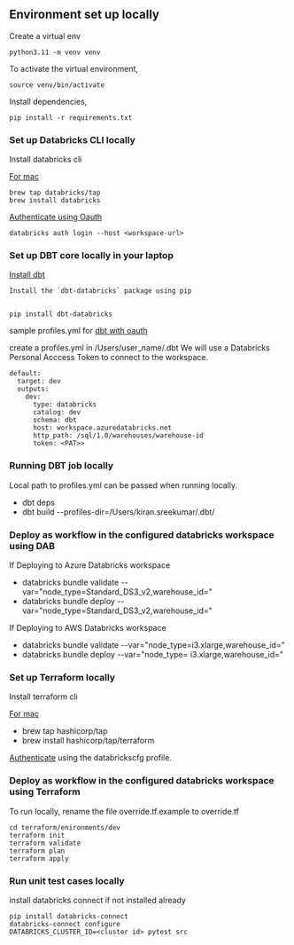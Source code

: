 ## Environment set up locally 

Create a virtual env
```
python3.11 -m venv venv
```

To activate the virtual environment,
```
source venv/bin/activate

```

Install dependencies,
```
pip install -r requirements.txt

```

### Set up Databricks CLI locally

Install databricks cli

 
[For mac](https://docs.databricks.com/en/dev-tools/cli/install.html)
```
brew tap databricks/tap
brew install databricks
```
[Authenticate using Oauth](https://docs.databricks.com/en/dev-tools/cli/authentication.html#oauth-user-to-machine-u2m-authentication)
```
databricks auth login --host <workspace-url>
```


### Set up DBT core locally in your laptop


[Install dbt](https://learn.microsoft.com/en-us/azure/databricks/partners/prep/dbt)
```
Install the `dbt-databricks` package using pip


pip install dbt-databricks

```

sample profiles.yml for [dbt with oauth](https://community.databricks.com/t5/technical-blog/using-dbt-core-with-oauth-on-azure-databricks/ba-p/46605)

create a profiles.yml in /Users/user_name/.dbt We will use a Databricks Personal Acccess Token to connect to the workspace.

```
default:
  target: dev
  outputs:
    dev:
      type: databricks
      catalog: dev
      schema: dbt
      host: workspace.azuredatabricks.net
      http_path: /sql/1.0/warehouses/warehouse-id
      token: <PAT>>

```     

### Running DBT job locally


Local path to profiles.yml can be passed when running locally.

- dbt deps
- dbt build  --profiles-dir=/Users/kiran.sreekumar/.dbt/



### Deploy as workflow in the configured databricks workspace using DAB

If Deploying to Azure Databricks workspace

- databricks bundle validate --var="node_type=Standard_DS3_v2,warehouse_id=<sql warehouse id>"
- databricks bundle deploy --var="node_type=Standard_DS3_v2,warehouse_id=<sql warehouse id>"

If Deploying to AWS Databricks workspace

- databricks bundle validate --var="node_type=i3.xlarge,warehouse_id=<sql warehouse id>"
- databricks bundle deploy --var="node_type= i3.xlarge,warehouse_id=<sql warehouse id>"





### Set up Terraform locally


Install terraform cli

[For mac](https://developer.hashicorp.com/terraform/tutorials/aws-get-started/install-cli)

- brew tap hashicorp/tap
- brew install hashicorp/tap/terraform

[Authenticate](https://registry.terraform.io/providers/databrickslabs/databricks/latest/docs#authentication) using the databrickscfg profile.


### Deploy as workflow in the configured databricks workspace using Terraform


To run locally, rename the file override.tf.example to override.tf


```     
cd terraform/enironments/dev
terraform init
terraform validate
terraform plan
terraform apply
```     



### Run unit test cases locally

install databricks connect if not installed already


```
pip install databricks-connect
databricks-connect configure
DATABRICKS_CLUSTER_ID=<cluster id> pytest src
```
